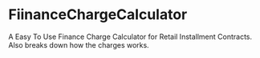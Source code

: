 # FiinanceChargeCalculator
A Easy To Use Finance Charge Calculator for Retail Installment Contracts. Also breaks down how the charges works.
